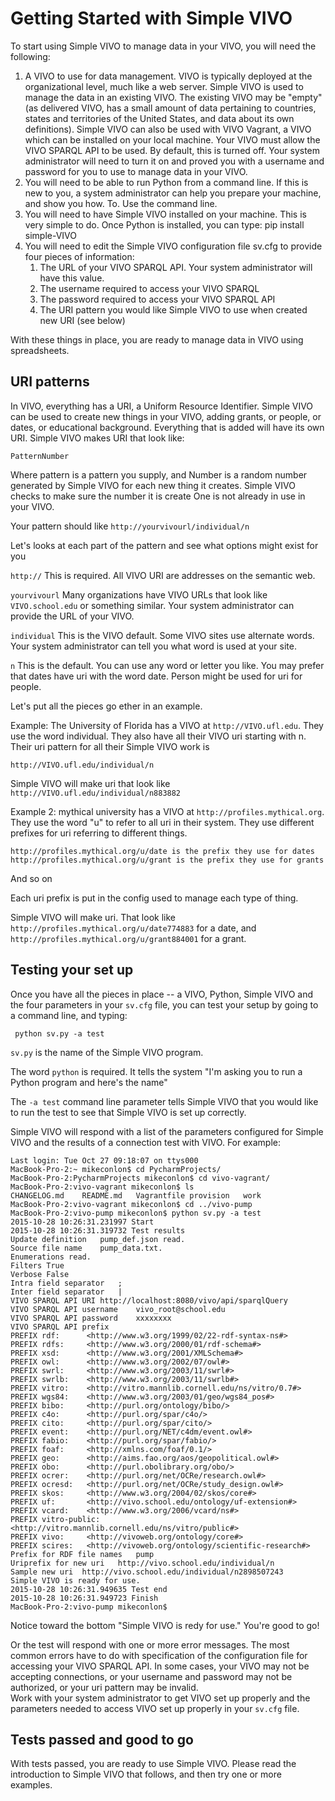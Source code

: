 # Getting Started with Simple VIVO

To start using Simple VIVO to manage data in your VIVO, you will need the following:

1. A VIVO to use for data management.  VIVO is typically deployed at the organizational level, much like a web server.  Simple VIVO is used to manage the data in an existing VIVO.  The existing VIVO may be "empty" (as delivered VIVO, has a small amount of data pertaining to countries, states and territories of the United States, and data about its own definitions). Simple VIVO can also be used with VIVO Vagrant, a VIVO which can be installed on your local machine.
Your VIVO must allow the VIVO SPARQL API to be used.  By default, this is turned off.  Your system administrator 
will need to turn it on and proved you with a username and password for you to use to manage data in your VIVO.
1. You will need to be able to run Python from a command line.  If this is new to you, a system administrator can 
help you prepare your machine, and show you how. To. Use the command line.
1. You will need to have Simple VIVO installed on your machine.  This is very simple to do.  Once Python is 
installed, you can type: pip install simple-VIVO 
1. You will need to edit the Simple VIVO configuration file sv.cfg to provide four pieces of information:
    1. The URL of your VIVO SPARQL API.  Your system administrator will have this value.
    1. The username required to access your VIVO SPARQL
    1. The password required to access your VIVO SPARQL API
    1. The URI pattern you would like Simple VIVO to use when created new URI (see below)

With these things in place, you are ready to manage data in VIVO using spreadsheets.

## URI patterns

In VIVO, everything has a URI, a Uniform Resource Identifier.  Simple VIVO can be used to create new things in 
your VIVO, adding grants, or people, or dates, or educational background.  Everything that is added will have its 
own URI.  Simple VIVO makes URI that look like:

    PatternNumber

Where pattern is a pattern you supply, and Number is a random number generated by Simple VIVO for each new thing 
it creates.  Simple VIVO checks to make sure the number it is create
One is not already in use in your VIVO.

Your pattern should like `http://yourvivourl/individual/n`

Let's looks at each part of the pattern and see what options might exist for you

`http://` This is required.  All VIVO URI are addresses on the semantic web.  

`yourvivourl`  Many organizations have VIVO URLs that look like `VIVO.school.edu` or something similar. Your 
system administrator can provide the URL of your VIVO.

`individual`  This is the VIVO default.  Some VIVO sites use alternate words.  Your system administrator can 
tell you what word is used at your site.

`n`  This is the default.  You can use any word or letter you like.  You may prefer that dates have uri with 
the word date.  Person might be used for uri for people.  

Let's put all the pieces go ether in an example.

Example:  The University of Florida has a VIVO at `http://VIVO.ufl.edu`.  They use the word individual.  They 
also have all their VIVO uri starting with n.  Their uri pattern for all their Simple VIVO work is 

    http://VIVO.ufl.edu/individual/n

Simple VIVO will make uri that look like `http://VIVO.ufl.edu/individual/n883882`

Example 2:  mythical university has a VIVO at `http://profiles.mythical.org`.  They use the word "u"  to refer to 
all uri in their system.  They use different prefixes for uri referring to different things.

    http://profiles.mythical.org/u/date is the prefix they use for dates
    http://profiles.mythical.org/u/grant is the prefix they use for grants

And so on

Each uri prefix is put in the config used to manage each type of thing.  

Simple VIVO will make uri. That look like `http://profiles.mythical.org/u/date774883` for a date, 
and `http://profiles.mythical.org/u/grant884001` for a grant.

## Testing your set up

Once you have all the pieces in place --  a VIVO, Python, Simple VIVO and the four parameters in your `sv.cfg` file, 
you can test your setup by going to a command line, and typing:

     python sv.py -a test

`sv.py` is the name of the Simple VIVO program.  

The word `python` is required.  It tells the system "I'm asking you to run a Python program and here's the name"

The `-a test` command line parameter tells Simple VIVO that you would like to run the test to see that Simple 
VIVO is set up correctly.

Simple VIVO will respond with a list of the parameters configured for Simple VIVO and the results of a connection
test with VIVO.  For example:

	Last login: Tue Oct 27 09:18:07 on ttys000
	MacBook-Pro-2:~ mikeconlon$ cd PycharmProjects/
	MacBook-Pro-2:PycharmProjects mikeconlon$ cd vivo-vagrant/
	MacBook-Pro-2:vivo-vagrant mikeconlon$ ls
	CHANGELOG.md	README.md	Vagrantfile	provision	work
	MacBook-Pro-2:vivo-vagrant mikeconlon$ cd ../vivo-pump
	MacBook-Pro-2:vivo-pump mikeconlon$ python sv.py -a test
	2015-10-28 10:26:31.231997 Start
	2015-10-28 10:26:31.319732 Test results
	Update definition	pump_def.json read.
	Source file name	pump_data.txt.
	Enumerations read.
	Filters	True
	Verbose	False
	Intra field separator	;
	Inter field separator	|	
	VIVO SPARQL API URI	http://localhost:8080/vivo/api/sparqlQuery
	VIVO SPARQL API username	vivo_root@school.edu
	VIVO SPARQL API password	xxxxxxxx
	VIVO SPARQL API prefix	
	PREFIX rdf:      <http://www.w3.org/1999/02/22-rdf-syntax-ns#>
	PREFIX rdfs:     <http://www.w3.org/2000/01/rdf-schema#>
	PREFIX xsd:      <http://www.w3.org/2001/XMLSchema#>
	PREFIX owl:      <http://www.w3.org/2002/07/owl#>
	PREFIX swrl:     <http://www.w3.org/2003/11/swrl#>
	PREFIX swrlb:    <http://www.w3.org/2003/11/swrlb#>
	PREFIX vitro:    <http://vitro.mannlib.cornell.edu/ns/vitro/0.7#>
	PREFIX wgs84:    <http://www.w3.org/2003/01/geo/wgs84_pos#>
	PREFIX bibo:     <http://purl.org/ontology/bibo/>
	PREFIX c4o:      <http://purl.org/spar/c4o/>
	PREFIX cito:     <http://purl.org/spar/cito/>
	PREFIX event:    <http://purl.org/NET/c4dm/event.owl#>
	PREFIX fabio:    <http://purl.org/spar/fabio/>
	PREFIX foaf:     <http://xmlns.com/foaf/0.1/>
	PREFIX geo:      <http://aims.fao.org/aos/geopolitical.owl#>
	PREFIX obo:      <http://purl.obolibrary.org/obo/>
	PREFIX ocrer:    <http://purl.org/net/OCRe/research.owl#>
	PREFIX ocresd:   <http://purl.org/net/OCRe/study_design.owl#>
	PREFIX skos:     <http://www.w3.org/2004/02/skos/core#>
	PREFIX uf:       <http://vivo.school.edu/ontology/uf-extension#>
	PREFIX vcard:    <http://www.w3.org/2006/vcard/ns#>
	PREFIX vitro-public: <http://vitro.mannlib.cornell.edu/ns/vitro/public#>
	PREFIX vivo:     <http://vivoweb.org/ontology/core#>
	PREFIX scires:   <http://vivoweb.org/ontology/scientific-research#>
	Prefix for RDF file names	pump
	Uriprefix for new uri	http://vivo.school.edu/individual/n
	Sample new uri	http://vivo.school.edu/individual/n2898507243
	Simple VIVO is ready for use.
	2015-10-28 10:26:31.949635 Test end
	2015-10-28 10:26:31.949723 Finish
	MacBook-Pro-2:vivo-pump mikeconlon$ 

Notice toward the bottom "Simple VIVO is redy for use."  You're good to go!

Or the test will respond with one or more error messages.  The most common errors have to do with specification of 
the configuration file for accessing your VIVO SPARQL API.  In some cases, your VIVO may not be accepting 
connections, or your username and password may not be authorized, or your uri pattern may be invalid.  
Work with your system administrator to get VIVO set up properly and the parameters needed to access VIVO set up 
properly in your `sv.cfg` file.

## Tests passed and good to go

With tests passed, you are ready to use Simple VIVO.  Please read the introduction to Simple VIVO that follows, 
and then try one or more examples.


